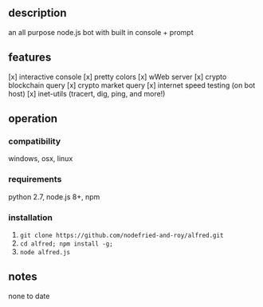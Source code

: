## description
an all purpose node.js bot with built in console + prompt

## features
[x] interactive console
[x] pretty colors
[x] wWeb server
[x] crypto blockchain query
[x] crypto market query
[x] internet speed testing (on bot host)
[x] inet-utils (tracert, dig, ping, and more!)


## operation
### compatibility
windows, osx, linux
### requirements
python 2.7, node.js 8+, npm
### installation
1) `git clone https://github.com/nodefried-and-roy/alfred.git`
2) `cd alfred; npm install -g;`
3) `node alfred.js`

## notes
none to date

